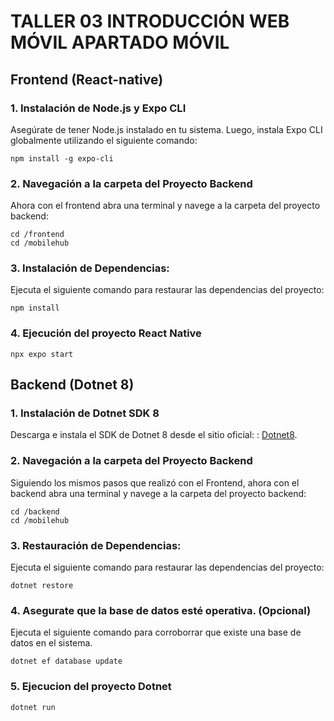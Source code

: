 # TALLER 03 INTRODUCCIÓN WEB MÓVIL APARTADO MÓVIL

## Frontend (React-native)

### 1. Instalación de Node.js y Expo CLI
Asegúrate de tener Node.js instalado en tu sistema.
Luego, instala Expo CLI globalmente utilizando el siguiente comando:
```cli
npm install -g expo-cli
```

### 2. Navegación a la carpeta del Proyecto Backend
Ahora con el frontend abra una terminal y navege a la carpeta del proyecto backend:
```cli
cd /frontend
cd /mobilehub
```


### 3. Instalación de Dependencias:
Ejecuta el siguiente comando para restaurar las dependencias del proyecto:
```cli
npm install
```

### 4. Ejecución del proyecto React Native
```cli
npx expo start
```


## Backend (Dotnet 8)

### 1. Instalación de Dotnet SDK 8

Descarga e instala el SDK de Dotnet 8 desde el sitio oficial: : [Dotnet8](https://dotnet.microsoft.com/es-es/download/dotnet/8.0).

### 2. Navegación a la carpeta del Proyecto Backend

Siguiendo los mismos pasos que realizó con el Frontend, ahora con el backend abra una terminal y navege a la carpeta del proyecto backend:
```cli
cd /backend
cd /mobilehub
```

### 3. Restauración de Dependencias:

Ejecuta el siguiente comando para restaurar las dependencias del proyecto:
```cli
dotnet restore
```

### 4. Asegurate que la base de datos esté operativa. (Opcional)

Ejecuta el siguiente comando para corroborrar que existe una base de datos en el sistema.
```cli
dotnet ef database update
```

### 5. Ejecucion del proyecto Dotnet 
```cli
dotnet run
```
